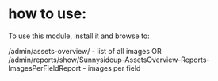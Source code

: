 # how to use:

To use this module, install it and browse to:

/admin/assets-overview/ - list of all images
OR
/admin/reports/show/Sunnysideup-AssetsOverview-Reports-ImagesPerFieldReport - images per field
